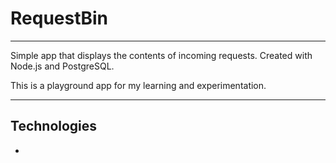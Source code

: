 # RequestBin
---
Simple app that displays the contents of incoming requests. Created with Node.js and PostgreSQL. 

This is a playground app for my learning and experimentation.

---

## Technologies

- 